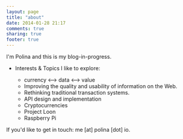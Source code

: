 ```yaml
---
layout: page
title: "about"
date: 2014-01-28 21:17
comments: true
sharing: true
footer: true
---
```


I'm Polina and this is my blog-in-progress. 

* Interests & Topics I like to explore: 

	* currency <--> data <--> value 
	* Improving the quality and usability of information on the Web. 
	* Rethinking traditional transaction systems.
	* API design and implementation
	* Cryptocurrencies
	* Project Loon
	* Raspberry Pi

If you'd like to get in touch: me [at] polina [dot] io.

